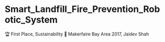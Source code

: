 # Smart_Landfill_Fire_Prevention_Robotic_System
:trophy: First Place, Sustainability :hammer: Makerfaire Bay Area 2017, Jaidev Shah


